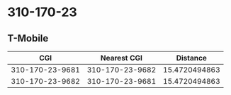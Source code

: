 # 310-170-23
## T-Mobile


| CGI | Nearest CGI | Distance |
|-----|-------------|----------|
| 310-170-23-9681 | 310-170-23-9682 | 15.4720494863 |
| 310-170-23-9682 | 310-170-23-9681 | 15.4720494863 |
